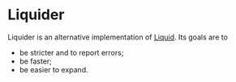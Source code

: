# Liquider

Liquider is an alternative implementation of [Liquid](http://liquidmarkup.org/). Its goals are to
- be stricter and to report errors;
- be faster;
- be easier to expand.
